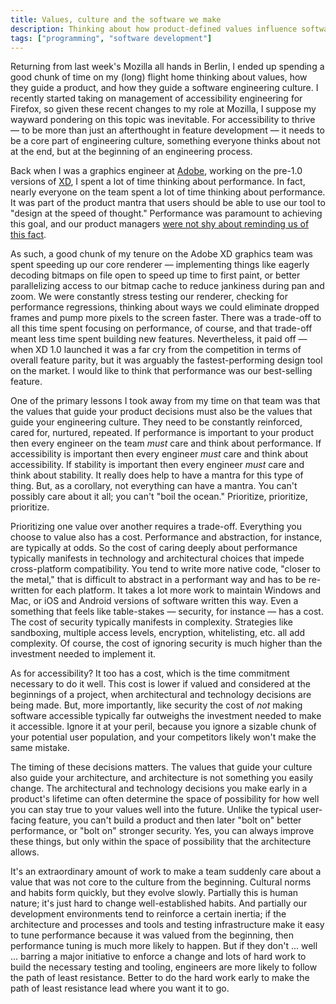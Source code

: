 ```yaml
---
title: Values, culture and the software we make
description: Thinking about how product-defined values influence software engineering culture and architecture. 
tags: ["programming", "software development"]
---
```


Returning from last week's Mozilla all hands in Berlin, I ended up spending a good chunk of time on my (long) flight home thinking about values, how they guide a product, and how they guide a software engineering culture. I recently started taking on management of accessibility engineering for Firefox, so given these recent changes to my role at Mozilla, I suppose my wayward pondering on this topic was inevitable. For accessibility to thrive — to be more than just an afterthought in feature development — it needs to be a core part of engineering culture, something everyone thinks about not at the end, but at the beginning of an engineering process.

Back when I was a graphics engineer at [Adobe](https://www.adobe.com), working on the pre-1.0 versions of [XD](https://www.adobe.com/products/xd.html), I spent a lot of time thinking about performance. In fact, nearly everyone on the team spent a lot of time thinking about performance. It was part of the product mantra that users should be able to use our tool to "design at the speed of thought." Performance was paramount to achieving this goal, and our product managers [were not shy about reminding us of this fact](https://theblog.adobe.com/february-update-adobe-xd/).

As such, a good chunk of my tenure on the Adobe XD graphics team was spent speeding up our core renderer — implementing things like eagerly decoding bitmaps on file open to speed up time to first paint, or better parallelizing access to our bitmap cache to reduce jankiness during pan and zoom. We were constantly stress testing our renderer, checking for performance regressions, thinking about ways we could eliminate dropped frames and pump more pixels to the screen faster. There was a trade-off to all this time spent focusing on performance, of course, and that trade-off meant less time spent building new features. Nevertheless, it paid off — when XD 1.0 launched it was a far cry from the competition in terms of overall feature parity, but it was arguably the fastest-performing design tool on the market. I would like to think that performance was our best-selling feature.

One of the primary lessons I took away from my time on that team was that the values that guide your product decisions must also be the values that guide your engineering culture. They need to be constantly reinforced, cared for, nurtured, repeated. If performance is important to your product then every engineer on the team _must_ care and think about performance. If accessibility is important then every engineer _must_ care and think about accessibility. If stability is important then every engineer _must_ care and think about stability. It really does help to have a mantra for this type of thing. But, as a corollary, not everything can have a mantra. You can't possibly care about it all; you can't "boil the ocean." Prioritize, prioritize, prioritize. 

Prioritizing one value over another requires a trade-off. Everything you choose to value also has a cost. Performance and abstraction, for instance, are typically at odds. So the cost of caring deeply about performance typically manifests in technology and architectural choices that impede cross-platform compatibility. You tend to write more native code, "closer to the metal," that is difficult to abstract in a performant way and has to be re-written for each platform. It takes a lot more work to maintain Windows and Mac, or iOS and Android versions of software written this way. Even a something that feels like table-stakes — security, for instance — has a cost. The cost of security typically manifests in complexity. Strategies like sandboxing, multiple access levels, encryption, whitelisting, etc. all add complexity. Of course, the cost of ignoring security is much higher than the investment needed to implement it.

As for accessibility? It too has a cost, which is the time commitment necessary to do it well. This cost is lower if valued and considered at the beginnings of a project, when architectural and technology decisions are being made. But, more importantly, like security the cost of _not_ making software accessible typically far outweighs the investment needed to make it accessible. Ignore it at your peril, because you ignore a sizable chunk of your potential user population, and your competitors likely won't make the same mistake.

The timing of these decisions matters. The values that guide your culture also guide your architecture, and architecture is not something you easily change. The architectural and technology decisions you make early in a product's lifetime can often determine the space of possibility for how well you can stay true to your values well into the future. Unlike the typical user-facing feature, you can't build a product and then later "bolt on" better performance, or "bolt on" stronger security. Yes, you can always improve these things, but only within the space of possibility that the architecture allows.

It's an extraordinary amount of work to make a team suddenly care about a value that was not core to the culture from the beginning. Cultural norms and habits form quickly, but they evolve slowly. Partially this is human nature; it's just hard to change well-established habits. And partially our development environments tend to reinforce a certain inertia; if the architecture and processes and tools and testing infrastructure make it easy to tune performance because it was valued from the beginning, then performance tuning is much more likely to happen. But if they don't ... well ... barring a major initiative to enforce a change and lots of hard work to build the necessary testing and tooling, engineers are more likely to follow the path of least resistance. Better to do the hard work early to make the path of least resistance lead where you want it to go.
